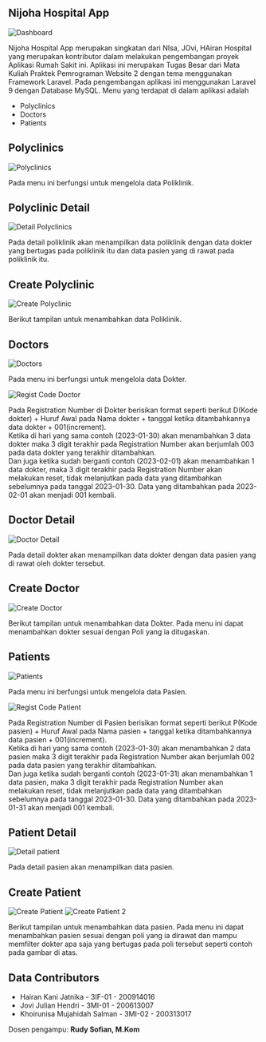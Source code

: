 ## Nijoha Hospital App

![Dashboard](https://user-images.githubusercontent.com/53847981/216038618-b0d02916-9e17-48bf-bb8c-26170e0e1dd1.png)

Nijoha Hospital App merupakan singkatan dari NIsa, JOvi, HAiran Hospital yang merupakan kontributor dalam melakukan pengembangan proyek Aplikasi Rumah Sakit ini.
Aplikasi ini merupakan Tugas Besar dari Mata Kuliah Praktek Pemrograman Website 2 dengan tema menggunakan Framework Laravel. Pada pengembangan aplikasi ini menggunakan Laravel 9 dengan Database MySQL. Menu yang terdapat di dalam aplikasi adalah
- Polyclinics
- Doctors
- Patients


## Polyclinics

![Polyclinics](https://user-images.githubusercontent.com/53847981/216041115-cbf6e3b6-0f67-40d0-b8f2-e6b886d77b33.png)

Pada menu ini berfungsi untuk mengelola data Poliklinik.

## Polyclinic Detail

![Detail Polyclinics](https://user-images.githubusercontent.com/53847981/216057854-7183889f-2616-4eaa-b0fb-67a4a8a4a8cb.png)

Pada detail poliklinik akan menampilkan data poliklinik dengan data dokter yang bertugas pada poliklinik itu dan data pasien yang di rawat pada poliklinik itu.

## Create Polyclinic

![Create Polyclinic](https://user-images.githubusercontent.com/53847981/216049144-56d1d67d-536b-43f1-9342-0415799ad99c.png)

Berikut tampilan untuk menambahkan data Poliklinik.

## Doctors

![Doctors](https://user-images.githubusercontent.com/53847981/216057989-3473754a-2b40-47c3-9405-8ae14fc22c62.png)

Pada menu ini berfungsi untuk mengelola data Dokter.

![Regist Code Doctor](https://user-images.githubusercontent.com/53847981/216058160-6faad650-4747-463d-9001-1e13276fca83.png)

Pada Registration Number di Dokter berisikan format seperti berikut D(Kode dokter) + Huruf Awal pada Nama dokter + tanggal ketika ditambahkannya data dokter + 001(increment). <br />
Ketika di hari yang sama contoh (2023-01-30) akan menambahkan 3 data dokter maka 3 digit terakhir pada Registration Number akan berjumlah 003 pada data dokter yang terakhir ditambahkan. <br />
Dan juga ketika sudah berganti contoh (2023-02-01) akan menambahkan 1 data dokter, maka 3 digit terakhir pada Registration Number akan melakukan reset, tidak melanjutkan pada data yang ditambahkan sebelumnya pada tanggal 2023-01-30. Data yang ditambahkan pada 2023-02-01 akan menjadi 001 kembali. <br />

## Doctor Detail

![Doctor Detail](https://user-images.githubusercontent.com/53847981/216058470-07ed4bb9-8c97-43e2-bcbc-c143e1ba354b.png)

Pada detail dokter akan menampilkan data dokter dengan data pasien yang di rawat oleh dokter tersebut.

## Create Doctor

![Create Doctor](https://user-images.githubusercontent.com/53847981/216045292-f9132c50-b4dd-47b8-9d54-3856b752d8c2.png)

Berikut tampilan untuk menambahkan data Dokter. Pada menu ini dapat menambahkan dokter sesuai dengan Poli yang ia ditugaskan.

## Patients

![Patients](https://user-images.githubusercontent.com/53847981/216058637-1e30e44e-cc8f-4612-9f25-4c1876370bd5.png)

Pada menu ini berfungsi untuk mengelola data Pasien.

![Regist Code Patient](https://user-images.githubusercontent.com/53847981/216058788-65cf45f3-aff9-4552-83c8-6ebea21e6ab3.png)

Pada Registration Number di Pasien berisikan format seperti berikut P(Kode pasien) + Huruf Awal pada Nama pasien + tanggal ketika ditambahkannya data pasien + 001(increment). <br />
Ketika di hari yang sama contoh (2023-01-30) akan menambahkan 2 data pasien maka 3 digit terakhir pada Registration Number akan berjumlah 002 pada data pasien yang terakhir ditambahkan. <br />
Dan juga ketika sudah berganti contoh (2023-01-31) akan menambahkan 1 data pasien, maka 3 digit terakhir pada Registration Number akan melakukan reset, tidak melanjutkan pada data yang ditambahkan sebelumnya pada tanggal 2023-01-30. Data yang ditambahkan pada 2023-01-31 akan menjadi 001 kembali. <br />

## Patient Detail

![Detail patient](https://user-images.githubusercontent.com/53847981/216058927-54d116fc-a2e4-48e0-8507-b08651c36a67.png)

Pada detail pasien akan menampilkan data pasien.

## Create Patient

![Create Patient](https://user-images.githubusercontent.com/53847981/216048478-afdb5ca9-f2b5-41ba-9948-0cbfbcbb1d8e.png)
![Create Patient 2](https://user-images.githubusercontent.com/53847981/216048897-091aa721-b25c-4ecd-9914-635786d8ef83.png)

Berikut tampilan untuk menambahkan data pasien. Pada menu ini dapat menambahkan pasien sesuai dengan poli yang ia dirawat dan mampu memfilter dokter apa saja yang bertugas pada poli tersebut seperti contoh pada gambar di atas.

## Data Contributors
- Hairan Kani Jatnika - 3IF-01 - 200914016
- Jovi Julian Hendri - 3MI-01 - 200613007
- Khoirunisa Mujahidah Salman - 3MI-02 - 200313017

Dosen pengampu: <b>Rudy Sofian, M.Kom</b>
